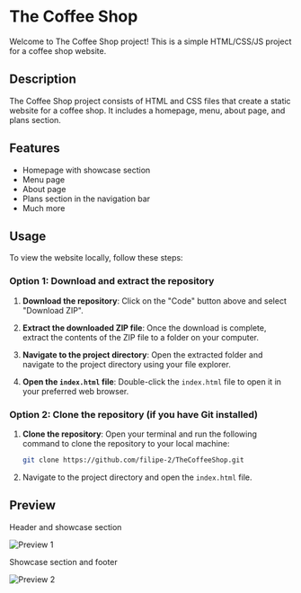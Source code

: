 # The Coffee Shop

Welcome to The Coffee Shop project! This is a simple HTML/CSS/JS project for a coffee shop website.

## Description

The Coffee Shop project consists of HTML and CSS files that create a static website for a coffee shop. It includes a homepage, menu, about page, and plans section.

## Features

- Homepage with showcase section
- Menu page
- About page
- Plans section in the navigation bar
- Much more

## Usage

To view the website locally, follow these steps:

### Option 1: Download and extract the repository

1. **Download the repository**: Click on the "Code" button above and select "Download ZIP".
2. **Extract the downloaded ZIP file**: Once the download is complete, extract the contents of the ZIP file to a folder on your computer.

3. **Navigate to the project directory**: Open the extracted folder and navigate to the project directory using your file explorer.

4. **Open the `index.html` file**: Double-click the `index.html` file to open it in your preferred web browser.

### Option 2: Clone the repository (if you have Git installed)

1. **Clone the repository**: Open your terminal and run the following command to clone the repository to your local machine:
   
   ```bash
   git clone https://github.com/filipe-2/TheCoffeeShop.git

2. Navigate to the project directory and open the `index.html` file.

## Preview

Header and showcase section

![Preview 1](Images/preview1.png)

Showcase section and footer

![Preview 2](Images/preview2.png)
